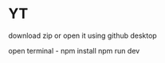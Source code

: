 # YT

download zip or open it using github desktop 

open terminal - npm install 
                npm run dev
